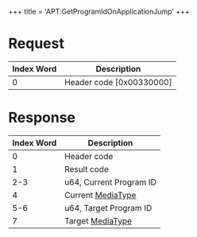 +++
title = 'APT:GetProgramIdOnApplicationJump'
+++

# Request

| Index Word | Description                |
|------------|----------------------------|
| 0          | Header code \[0x00330000\] |

# Response

| Index Word | Description                                                   |
|------------|---------------------------------------------------------------|
| 0          | Header code                                                   |
| 1          | Result code                                                   |
| 2-3        | u64, Current Program ID                                       |
| 4          | Current [MediaType](Filesystem_services#MediaType "wikilink") |
| 5-6        | u64, Target Program ID                                        |
| 7          | Target [MediaType](Filesystem_services#MediaType "wikilink")  |
